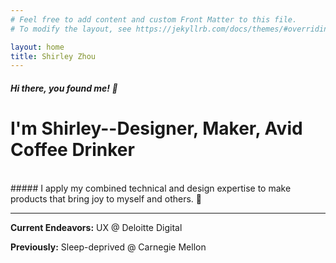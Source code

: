 ```yaml
---
# Feel free to add content and custom Front Matter to this file.
# To modify the layout, see https://jekyllrb.com/docs/themes/#overriding-theme-defaults

layout: home
title: Shirley Zhou
---
```

##### Hi there, you found me! 👋  
# **I'm Shirley--Designer, Maker, Avid Coffee Drinker**  
<br>
##### I apply my combined technical and design expertise to make products that bring joy to myself and others. 🎉
<br>
<!-- ##### Unfortunately, this site is currently under construction. I'm rebuilding it using [Jekyll](https://jekyllrb.com/) because it's high time for me to get more organized with some modular HTML.-->

<!-- ##### Check back later! 🛠🤖 ☕️ -->

---

**Current Endeavors:** UX @ Deloitte Digital

**Previously:** Sleep-deprived @ Carnegie Mellon
<br>
<br>
<br>
<br>
